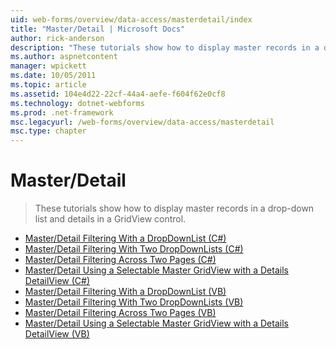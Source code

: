 ```yaml
---
uid: web-forms/overview/data-access/masterdetail/index
title: "Master/Detail | Microsoft Docs"
author: rick-anderson
description: "These tutorials show how to display master records in a drop-down list and details in a GridView control."
ms.author: aspnetcontent
manager: wpickett
ms.date: 10/05/2011
ms.topic: article
ms.assetid: 104e4d22-22cf-44a4-aefe-f604f62e0cf8
ms.technology: dotnet-webforms
ms.prod: .net-framework
msc.legacyurl: /web-forms/overview/data-access/masterdetail
msc.type: chapter
---
```

Master/Detail
====================
> These tutorials show how to display master records in a drop-down list and details in a GridView control.


- [Master/Detail Filtering With a DropDownList (C#)](master-detail-filtering-with-a-dropdownlist-cs.md)
- [Master/Detail Filtering With Two DropDownLists (C#)](master-detail-filtering-with-two-dropdownlists-cs.md)
- [Master/Detail Filtering Across Two Pages (C#)](master-detail-filtering-across-two-pages-cs.md)
- [Master/Detail Using a Selectable Master GridView with a Details DetailView (C#)](master-detail-using-a-selectable-master-gridview-with-a-details-detailview-cs.md)
- [Master/Detail Filtering With a DropDownList (VB)](master-detail-filtering-with-a-dropdownlist-vb.md)
- [Master/Detail Filtering With Two DropDownLists (VB)](master-detail-filtering-with-two-dropdownlists-vb.md)
- [Master/Detail Filtering Across Two Pages (VB)](master-detail-filtering-across-two-pages-vb.md)
- [Master/Detail Using a Selectable Master GridView with a Details DetailView (VB)](master-detail-using-a-selectable-master-gridview-with-a-details-detailview-vb.md)
